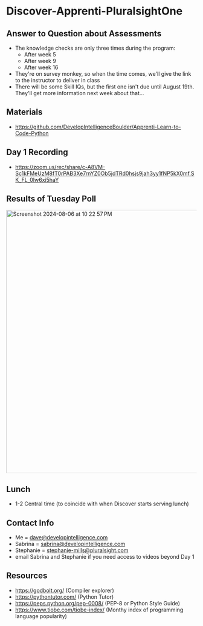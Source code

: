 # Discover-Apprenti-PluralsightOne

## Answer to Question about Assessments
* The knowledge checks are only three times during the program:
  * After week 5
  * After week 9
  * After week 16
* They're on survey monkey, so when the time comes, we'll give the link to the instructor to deliver in class
* There will be some Skill IQs, but the first one isn't due until August 19th. They'll get more information next week about that...

## Materials
* https://github.com/DevelopIntelligenceBoulder/Apprenti-Learn-to-Code-Python
  
## Day 1 Recording
* https://zoom.us/rec/share/c-A8VM-Sc1kFMeUzM8fT0rPAB3Xe7rnYZ0Ob5jdTRd0hsjs9jah3yy1fNP5kX0mf.SK_FL_0Iw6xi5haY
 
## Results of Tuesday Poll
<img width="695" alt="Screenshot 2024-08-06 at 10 22 57 PM" src="https://github.com/user-attachments/assets/91ab7b68-f936-40e1-a261-c15428225dd7">
  
## Lunch
* 1-2 Central time (to coincide with when Discover starts serving lunch)

## Contact Info
* Me = dave@developintelligence.com
* Sabrina = sabrina@developintelligence.com 
* Stephanie = stephanie-mills@pluralsight.com
* email Sabrina and Stephanie if you need access to videos beyond Day 1

## Resources
* https://godbolt.org/ (Compiler explorer)
* https://pythontutor.com/ (Python Tutor)
* https://peps.python.org/pep-0008/ (PEP-8 or Python Style Guide)
* https://www.tiobe.com/tiobe-index/ (Monthy index of programming language popularity)
